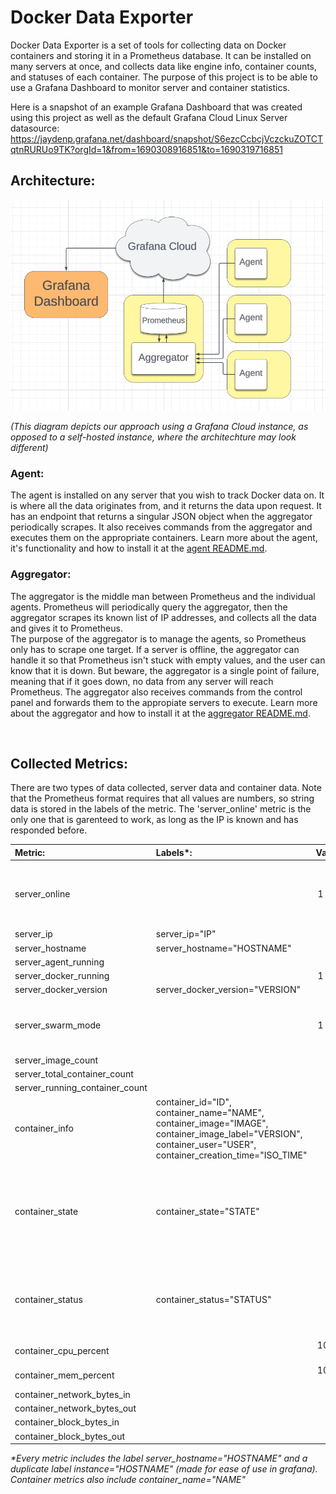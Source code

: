 # Docker Data Exporter

Docker Data Exporter is a set of tools for collecting data on Docker containers and storing it in a Prometheus database. It can be installed on many servers at once, and collects data like engine info, container counts, and statuses of each container. The purpose of this project is to be able to use a Grafana Dashboard to monitor server and container statistics.

Here is a snapshot of an example Grafana Dashboard that was created using this project as well as the default Grafana Cloud Linux Server datasource:
https://jaydenp.grafana.net/dashboard/snapshot/S6ezcCcbcjVczckuZOTCTqtnRURUo9TK?orgId=1&from=1690308916851&to=1690319716851

## Architecture:

![Architecture diagram](./images/diagram.png)

*(This diagram depicts our approach using a Grafana Cloud instance, as opposed to a self-hosted instance, where the architechture may look different)*

### Agent:

The agent is installed on any server that you wish to track Docker data on. It is where all the data originates from, and it returns the data upon request. It has an endpoint that returns a singular JSON object when the aggregator periodically scrapes. It also receives commands from the aggregator and executes them on the appropriate containers. Learn more about the agent, it's functionality and how to install it at the [agent README.md](./agent/README.md).

### Aggregator:

The aggregator is the middle man between Prometheus and the individual agents. Prometheus will periodically query the aggregator, then the aggregator scrapes its known list of IP addresses, and collects all the data and gives it to Prometheus.  
The purpose of the aggregator is to manage the agents, so Prometheus only has to scrape one target. If a server is offline, the aggregator can handle it so that Prometheus isn't stuck with empty values, and the user can know that it is down. But beware, the aggregator is a single point of failure, meaning that if it goes down, no data from any server will reach Prometheus. The aggregator also receives commands from the control panel and forwards them to the appropiate servers to execute. Learn more about the aggregator and how to install it at the [aggregator README.md](./aggregator/README.md).

</br>

## Collected Metrics:

There are two types of data collected, server data and container data. Note that the Prometheus format requires that all values are numbers, so string data is stored in the labels of the metric. The 'server_online' metric is the only one that is garenteed to work, as long as the IP is known and has responded before. 

| Metric: | Labels*: | Value: | Notes: |
| :- | :- | -: | :- |
| server_online | | 1 or 0 | Only works if agent has responded before and is known
| server_ip | server_ip="IP" | 1 | |
| server_hostname | server_hostname="HOSTNAME" | 1 | |
| server_agent_running | | 1 | |
| server_docker_running | | 1 or 0 | |
| server_docker_version | server_docker_version="VERSION" | 1 | |
| server_swarm_mode | | 1 or 0 | See [Docker swarm mode overview](https://docs.docker.com/engine/swarm/) |
| server_image_count | | ≥ 0 |
| server_total_container_count | | ≥ 0 | |
| server_running_container_count | | ≥ 0 | |
| container_info | container_id="ID", container_name="NAME", container_image="IMAGE", container_image_label="VERSION", container_user="USER", container_creation_time="ISO_TIME"| 1 | |
| container_state | container_state="STATE" | 1 | State can be 'created', 'restarting', 'running', 'removing', 'paused', 'exited', or 'dead' |
| container_status | container_status="STATUS" | 1 | Status includes info about state and uptime, e.g. "Up 30 minutes"
| container_cpu_percent | | 100 - 0 | |
| container_mem_percent | | 100 - 0 | |
| container_network_bytes_in | | ≥ 0 | |
| container_network_bytes_out | | ≥ 0 | |
| container_block_bytes_in | | ≥ 0 | |
| container_block_bytes_out | | ≥ 0 | |

_*Every metric includes the label server_hostname="HOSTNAME" and a duplicate label instance="HOSTNAME" (made for ease of use in grafana). Container metrics also include container_name="NAME"_
